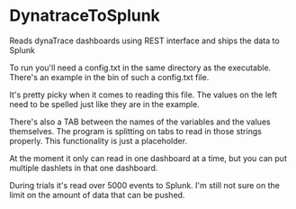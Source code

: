 DynatraceToSplunk
=================

Reads dynaTrace dashboards using REST interface and ships the data to Splunk 

To run you'll need a config.txt in the same directory as the executable. There's an example in the bin of such a config.txt file. 

It's pretty picky when it comes to reading this file. The values on the left need to be spelled just like they are in the example.

There's also a TAB between the names of the variables and the values themselves. The program is splitting on tabs to read in 
those strings properly. This functionality is just a placeholder.


At the moment it only can read in one dashboard at a time, but you can put multiple dashlets in that one dashboard. 

During trials it's read over 5000 events to Splunk. I'm still not sure on the limit on the amount of data that can be pushed.
